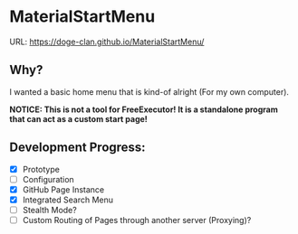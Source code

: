 # MaterialStartMenu
URL: https://doge-clan.github.io/MaterialStartMenu/

## Why?
I wanted a basic home menu that is kind-of alright (For my own computer).

**NOTICE: This is not a tool for FreeExecutor! It is a standalone program that can act as a custom start page!**

## Development Progress:
- [x] Prototype
- [ ] Configuration
- [x] GitHub Page Instance
- [x] Integrated Search Menu
- [ ] Stealth Mode?
- [ ] Custom Routing of Pages through another server (Proxying)?
